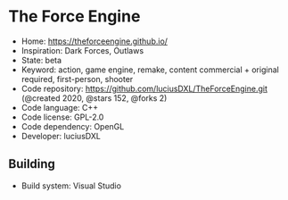# The Force Engine

- Home: https://theforceengine.github.io/
- Inspiration: Dark Forces, Outlaws
- State: beta
- Keyword: action, game engine, remake, content commercial + original required, first-person, shooter
- Code repository: https://github.com/luciusDXL/TheForceEngine.git (@created 2020, @stars 152, @forks 2)
- Code language: C++
- Code license: GPL-2.0
- Code dependency: OpenGL
- Developer: luciusDXL

## Building

- Build system: Visual Studio

